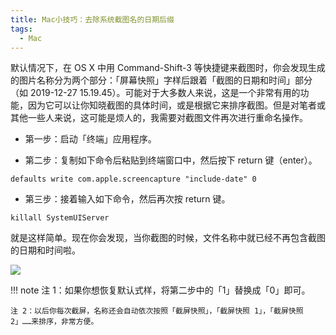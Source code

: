 ```yaml
---
title: Mac小技巧：去除系统截图名的日期后缀
tags:
  - Mac
---
```



默认情况下，在 OS X 中用 Command-Shift-3 等快捷键来截图时，你会发现生成的图片名称分为两个部分：「屏幕快照」字样后跟着「截图的日期和时间」部分（如 2019-12-27 15.19.45）。可能对于大多数人来说，这是一个非常有用的功能，因为它可以让你知晓截图的具体时间，或是根据它来排序截图。但是对笔者或其他一些人来说，这可能是烦人的，我需要对截图文件再次进行重命名操作。

* 第一步：启动「终端」应用程序。

<!-- ![](https://static.skyandroid.cn/images/data/1577432836240930.png?x-oss-process=style/w_1240) -->

* 第二步：复制如下命令后粘贴到终端窗口中，然后按下 return 键（enter）。
```
defaults write com.apple.screencapture "include-date" 0
```
* 第三步：接着输入如下命令，然后再次按 return 键。
```
killall SystemUIServer
```

就是这样简单。现在你会发现，当你截图的时候，文件名称中就已经不再包含截图的日期和时间啦。

![](https://static.skyandroid.cn/images/data/1577432991750269.png?x-oss-process=style/w_1240)

!!! note
    注 1：如果你想恢复默认式样，将第二步中的「1」替换成「0」即可。

    注 2：以后你每次截屏，名称还会自动依次按照「截屏快照」，「截屏快照 1」，「截屏快照 2」……来排序，非常方便。